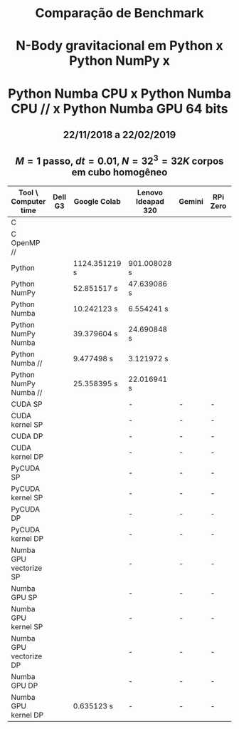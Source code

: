 # <center> Comparação de Benchmark</center>
# <center> N-Body gravitacional em Python x Python NumPy x </center>
# <center> Python Numba CPU x Python Numba CPU // x Python Numba GPU 64 bits </center>
## <center> 22/11/2018 a 22/02/2019 </center>
## <center> $M = 1$ passo, $dt = 0.01$, $N = 32^3 = 32K$ corpos em cubo homogêneo</center>

| Tool \ Computer time    | Dell G3 | Google Colab | Lenovo Ideapad 320  | Gemini | RPi Zero | RPi 3B+ |
| --------------------------- | ---------------- | --------- | -------------------- | ------------ | ------------------- | ---------- 
| C                              |                 |    |            |                        |                |                       |                                   
| C OpenMP //               | |   |   |       |   |      | |        |
| Python                 |        |    1124.351219 s |   901.008028 s | |       |      |              
| Python NumPy                |  |     52.851517 s | 47.639086 s |    |           |       |
| Python Numba              |  |  10.242123 s |6.554241 s |  |       |            |
| Python NumPy Numba         |  |  39.379604 s | 24.690848 s|  |                 |     |
| Python Numba //        |    |   9.477498 s | 3.121972 s |       |                    ||
| Python NumPy Numba //     |   |  25.358395 s | 22.016941 s |     |   |        |
| CUDA SP                |    |  |     -   |   -    |     -   | -   |     
| CUDA kernel SP         |   |  |     -   |   -    |     -   |    -   |
| CUDA DP                |    |  |     -   |   -    |     -   |     -   |  
| CUDA kernel DP         |    |  |     -   |   -    |     -   |        -   |
| PyCUDA SP              |    |    |     -   |   -    |     -   |      -   |
| PyCUDA kernel SP       |    |  |     -   |   -    |     -   |      -   |
| PyCUDA DP              |    ||     -   |   -    |     -   |     -   |    
| PyCUDA kernel DP         |  | |     -   |   -    |     -   |     -   |
| Numba GPU vectorize SP |    | |     -   |   -    |          -   | -   |
| Numba GPU SP           |     |  |     -   |   -    |          -   | -   |
| Numba GPU kernel SP    |    |  |     -   |   -    |          -   | -   |
| Numba GPU vectorize DP |     |   |     -   |   -    |         -   | -   |
| Numba GPU DP           |   |  |       -   |   -    |     -   |     -   |     
| Numba GPU kernel DP  |      | 0.635123 s |     -   |   -    |     -   |   -   |
